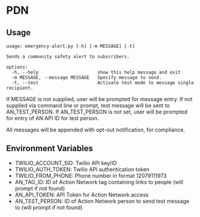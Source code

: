 # PDN
## Usage
```
usage: emergency-alert.py [-h] [-m MESSAGE] [-t]

Sends a community safety alert to subscribers.

options:
  -h, --help                      show this help message and exit
  -m MESSAGE, --message MESSAGE   Specify message to send.
  -t, --test                      Activate test mode to message single recipient.
```
If MESSAGE is not supplied, user will be prompted for message entry.
If not supplied via command line or prompt, test message will be sent to AN_TEST_PERSON.
If AN_TEST_PERSON is not set, user will be prompted for entry of AN API ID for test person.

All messages will be appended with opt-out notification, for compliance.

## Environment Variables
- TWILIO_ACCOUNT_SID: Twilio API key/ID
- TWILIO_AUTH_TOKEN: Twilio API authentication token
- TWILIO_FROM_PHONE: Phone number in format 12079111973
- AN_TAG_ID: ID of Action Network tag containing links to people (will prompt if not found)
- AN_API_TOKEN: API Token for Action Network access
- AN_TEST_PERSON: ID of Action Network person to send test message to (will prompt if not found)
